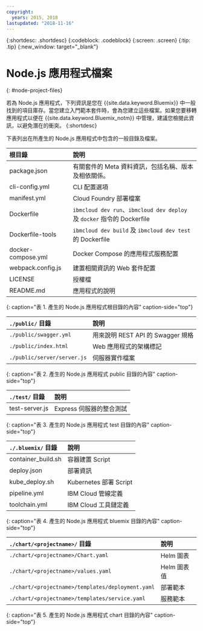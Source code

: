 ```yaml
---
copyright:
  years: 2015, 2018
lastupdated: "2018-11-16"
---
```


{:shortdesc: .shortdesc}
{:codeblock: .codeblock}
{:screen: .screen}
{:tip: .tip}
{:new_window: target="_blank"}

# Node.js 應用程式檔案
{: #node-project-files}

若為 Node.js 應用程式，下列資訊是您在 {{site.data.keyword.Bluemix}} 中一般找到的項目庫存。當您建立入門範本套件時，會為您建立這些檔案。如果您要移轉應用程式以便在 {{site.data.keyword.Bluemix_notm}} 中管理，建議您檢閱此資訊，以避免潛在的衝突。
{:shortdesc}

下表列出在所產生的 Node.js 應用程式中包含的一般目錄及檔案。

|根目錄|說明|
|:------------------------------------------------|:------------------------------------------|
|package.json |有關套件的 Meta 資料資訊，包括名稱、版本及相依關係。|
|cli-config.yml |CLI 配置選項|
|manifest.yml |Cloud Foundry 部署檔案|
|Dockerfile |`ibmcloud dev run`、`ibmcloud dev deploy` 及 `docker` 指令的 Dockerfile|
| Dockerfile-tools |`ibmcloud dev build` 及 `ibmcloud dev test` 的 Dockerfile|
|docker-compose.yml |Docker Compose 的應用程式服務配置|
|webpack.config.js |建置相關資訊的 Web 套件配置|
| LICENSE |授權檔|
|README.md |應用程式的說明|
{: caption="表 1. 產生的 Node.js 應用程式根目錄的內容" caption-side="top"}

| `./public/` 目錄|說明|
|:------------------------------------------------|:------------------------------------------|
| `./public/swagger.yml` |用來說明 REST API 的 Swagger 規格|
| `./public/index.html` |Web 應用程式的架構標記|
|`./public/server/server.js` |伺服器實作檔案|
{: caption="表 2. 產生的 Node.js 應用程式 public 目錄的內容" caption-side="top"}

| `./test/` 目錄|說明|
|:------------------------------------------------|:------------------------------------------|
| test-server.js |Express 伺服器的整合測試|
{: caption="表 3. 產生的 Node.js 應用程式 test 目錄的內容" caption-side="top"}

| `./.bluemix/` 目錄|說明|
|:------------------------------------------------|:------------------------------------------|
| container_build.sh |容器建置 Script|
| deploy.json |部署資訊|
| kube_deploy.sh | Kubernetes 部署 Script|
| pipeline.yml |IBM Cloud 管線定義|
| toolchain.yml |IBM Cloud 工具鏈定義|
{: caption="表 4. 產生的 Node.js 應用程式 bluemix 目錄的內容" caption-side="top"}

| `./chart/<projectname>/` 目錄|說明|
|:------------------------------------------------|:------------------------------------------|
| `./chart/<projectname>/Chart.yaml` |Helm 圖表|
| `./chart/<projectname>/values.yaml` |Helm 圖表值|
| `./chart/<projectname>/templates/deployment.yaml` |部署範本|
| `./chart/<projectname>/templates/service.yaml` |服務範本|
{: caption="表 5. 產生的 Node.js 應用程式 chart 目錄的內容" caption-side="top"}
